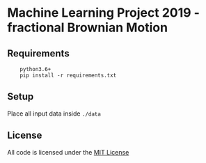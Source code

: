 # Machine Learning Project 2019 - fractional Brownian Motion

## Requirements
````
    python3.6+
    pip install -r requirements.txt
````

## Setup
Place all input data inside `./data`

## License
All code is licensed under the [MIT License](https://opensource.org/licenses/MIT)